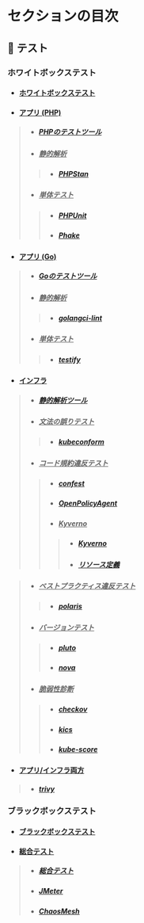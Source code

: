 # セクションの目次

## 🧪 テスト

### ホワイトボックステスト

* #### [︎ホワイトボックステスト](https://hiroki-it.github.io/tech-notebook/testing/testing_whitebox.html)

* #### <u>︎アプリ (PHP)</u>
> * ##### [︎PHPのテストツール](https://hiroki-it.github.io/tech-notebook/testing/testing_whitebox_application_php.html)
> * ##### <u>静的解析</u>
> > * ##### [PHPStan](https://hiroki-it.github.io/tech-notebook/testing/testing_whitebox_application_php_lint_phpstan.html)
> * ##### <u>︎単体テスト</u>
> > * ##### [PHPUnit](https://hiroki-it.github.io/tech-notebook/testing/testing_whitebox_application_php_unit_phpunit.html)
> > * ##### [Phake](https://hiroki-it.github.io/tech-notebook/testing/testing_whitebox_application_php_unit_phake.html)

* #### <u>︎アプリ (Go)</u>
> * ##### [︎Goのテストツール](https://hiroki-it.github.io/tech-notebook/testing/testing_whitebox_application_go.html)
> * ##### <u>静的解析</u>
> > * ##### [golangci-lint](https://hiroki-it.github.io/tech-notebook/testing/testing_whitebox_application_go_lint_golangci_lint.html)
> * ##### <u>︎単体テスト</u>
> > * ##### [testify](https://hiroki-it.github.io/tech-notebook/testing/testing_whitebox_application_go_unit_testify.html)

* #### <u>インフラ</u>
> * ##### [静的解析ツール](https://hiroki-it.github.io/tech-notebook/testing/testing_whitebox_infrastructure_lint.html)
> * ##### <u>文法の誤りテスト</u>
> > * ##### [kubeconform](https://hiroki-it.github.io/tech-notebook/testing/testing_whitebox_infrastructure_lint_kubeconform.html)
> * ##### <u>コード規約違反テスト</u>
> > * ##### [confest](https://hiroki-it.github.io/tech-notebook/testing/testing_whitebox_infrastructure_lint_confest.html)
> > * ##### [OpenPolicyAgent](https://hiroki-it.github.io/tech-notebook/infrastructure_as_code/infrastructure_as_code_kubernetes_cncf_project_open_policy_agent.html)
> > * ##### <u>Kyverno</u>
> > > * ##### [Kyverno](https://hiroki-it.github.io/tech-notebook/infrastructure_as_code/infrastructure_as_code_kubernetes_cncf_project_kyverno.html)
> > > * ##### [︎リソース定義](https://hiroki-it.github.io/tech-notebook/infrastructure_as_code/infrastructure_as_code_kubernetes_cncf_project_kyverno_resource_definition.html)

> * ##### <u>ベストプラクティス違反テスト</u>
> > * ##### [polaris](https://hiroki-it.github.io/tech-notebook/testing/testing_whitebox_infrastructure_lint_polaris.html)
> * ##### <u>バージョンテスト</u>
> > * ##### [pluto](https://hiroki-it.github.io/tech-notebook/testing/testing_whitebox_infrastructure_lint_pluto.html)
> > * ##### [nova](https://hiroki-it.github.io/tech-notebook/testing/testing_whitebox_infrastructure_lint_nova.html)
> * ##### <u>脆弱性診断</u>
> > * ##### [checkov](https://hiroki-it.github.io/tech-notebook/testing/testing_whitebox_infrastructure_lint_checkov.html)
> > * ##### [kics](https://hiroki-it.github.io/tech-notebook/testing/testing_whitebox_infrastructure_lint_kics.html)
> > * ##### [kube-score](https://hiroki-it.github.io/tech-notebook/testing/testing_whitebox_infrastructure_lint_kube_score.html)

* #### <u>アプリ/インフラ両方</u>
> * ##### [trivy](https://hiroki-it.github.io/tech-notebook/testing/testing_whitebox_infrastructure_lint_trivy.html)

### ブラックボックステスト

* #### [︎ブラックボックステスト](https://hiroki-it.github.io/tech-notebook/testing/testing_blackbox.html)

* #### <u>総合テスト</u>
> * ##### [︎総合テスト](https://hiroki-it.github.io/tech-notebook/testing/testing_blackbox_system_test.html)
> * ##### [︎JMeter](https://hiroki-it.github.io/tech-notebook/testing/testing_blackbox_system_test_jmeter.html)
> * ##### [ChaosMesh](https://hiroki-it.github.io/tech-notebook/testing/testing_blackbox_system_test_chaos_mesh.html)

<br>
